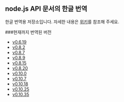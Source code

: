 node.js API 문서의 한글 번역
---

한글 번역용 저장소입니다. 
자세한 내용은 [위키](https://github.com/outsideris/node/wiki/translate-Korean)를 참조해 주세요.

###현재까지 번역된 버전

* [v0.6.19](https://github.com/outsideris/node/tree/v0.6.19-ko)
* [v0.8.2](https://github.com/outsideris/node/tree/v0.8.2-ko)
* [v0.8.7](https://github.com/outsideris/node/tree/v0.8.7-ko)
* [v0.8.9](https://github.com/outsideris/node/tree/v0.8.9-ko)
* [v0.8.15](https://github.com/outsideris/node/tree/v0.8.15-ko)
* [v0.8.20](https://github.com/outsideris/node/tree/v0.8.20-ko)
* [v0.10.0](https://github.com/outsideris/node/tree/v0.10.0-ko)
* [v0.10.7](https://github.com/outsideris/node/tree/v0.10.7-ko)
* [v0.10.18](https://github.com/outsideris/node/tree/v0.10.18-ko)
* [v0.10.25](https://github.com/outsideris/node/tree/v0.10.25-ko)
* [v0.10.35](https://github.com/outsideris/node/tree/v0.10.35-ko)
